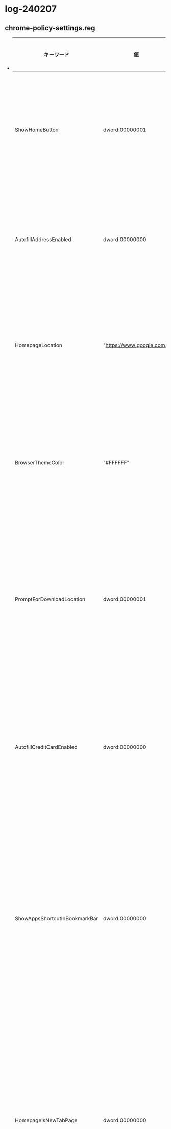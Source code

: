 # log-240207


## chrome-policy-settings.reg
- 
  | キーワード                        | 値              | 制御内容                                                     |
  |----------------------------------|-----------------|--------------------------------------------------------------|
  | ShowHomeButton                   | dword:00000001  | ホームボタンの表示を有効にする                                |
  | AutofillAddressEnabled           | dword:00000000  | 住所の自動入力を無効にする                                    |
  | HomepageLocation                 | "https://www.google.com/" | ホームページの場所を指定する                              |
  | BrowserThemeColor                | "#FFFFFF"       | ブラウザのテーマカラーを指定する                              |
  | PromptForDownloadLocation        | dword:00000001  | ダウンロード場所の指定をプロンプトする                        |
  | AutofillCreditCardEnabled        | dword:00000000  | クレジットカードの自動入力を無効にする                        |
  | ShowAppsShortcutInBookmarkBar    | dword:00000000  | ブックマークバーにアプリショートカットを表示しない             |
  | HomepageIsNewTabPage             | dword:00000000  | ホームページが新しいタブページであるかどうかを指定する         |
  | PasswordManagerEnabled           | dword:00000000  | パスワードマネージャーを無効にする                            |
  | TaskManagerEndProcessEnabled     | dword:00000001  | タスクマネージャーでプロセスの終了を許可する                  |
  | TranslateEnabled                 | dword:00000001  | ページの翻訳を有効にする                                      |
  | BrowserAddPersonEnabled          | dword:00000000  | ブラウザにユーザーを追加する機能を無効にする                  |
  | NTPCustomBackgroundEnabled       | dword:00000000  | 新しいタブページのカスタム背景を無効にする                    |

- 🔼 [この内容は ChatGPT3.5 が作成しました](https://chat.openai.com/share/72f5d2e4-8738-465c-9ce3-32b17ccbb984)
  - [GPT4 で実行するとこうなります](https://chat.openai.com/share/b84c0f93-3df5-4a38-bd7b-e7f6ba719049)
    - HomepageIsNewTabPage がきちんと説明されました
- 🔴 この内容は chrome://policy/ で参照できます
  ```
  chrome://policy/
  ```

- ### 以下は Chrome を閉じた時にログアウトする URL の一覧です
  ```
  [HKEY_LOCAL_MACHINE\SOFTWARE\Policies\Google\Chrome\CookiesSessionOnlyForUrls]
  "1"="[*.]google.com"
  "2"="github.com"
  "3"="replit.com"
  "4"="[*.]lolipop.jp"
  "5"="paiza.jp"
  "6"="[*.]zoom.us"
  "7"="twitter.com"
  ```

## HPの保護マークのついたファイル の保護の解除
  ![image](https://github.com/winofsql/log-240207/assets/1501327/6c2f01f8-25f8-49ee-8128-dd9bdf777139)
